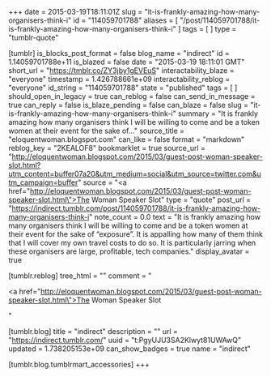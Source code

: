 +++
date = 2015-03-19T18:11:01Z
slug = "it-is-frankly-amazing-how-many-organisers-think-i"
id = "114059701788"
aliases = [ "/post/114059701788/it-is-frankly-amazing-how-many-organisers-think-i" ]
tags = [ ]
type = "tumblr-quote"

[tumblr]
is_blocks_post_format = false
blog_name = "indirect"
id = 1.14059701788e+11
is_blazed = false
date = "2015-03-19 18:11:01 GMT"
short_url = "https://tmblr.co/ZY3jby1gEVEuS"
interactability_blaze = "everyone"
timestamp = 1.426788661e+09
interactability_reblog = "everyone"
id_string = "114059701788"
state = "published"
tags = [ ]
should_open_in_legacy = true
can_reblog = false
can_send_in_message = true
can_reply = false
is_blaze_pending = false
can_blaze = false
slug = "it-is-frankly-amazing-how-many-organisers-think-i"
summary = "It is frankly amazing how many organisers think I will be willing to come and be a token women at their event for the sake of..."
source_title = "eloquentwoman.blogspot.com"
can_like = false
format = "markdown"
reblog_key = "2KEALOF8"
bookmarklet = true
source_url = "http://eloquentwoman.blogspot.com/2015/03/guest-post-woman-speaker-slot.html?utm_content=buffer07a20&utm_medium=social&utm_source=twitter.com&utm_campaign=buffer"
source = "<a href=\"http://eloquentwoman.blogspot.com/2015/03/guest-post-woman-speaker-slot.html\">The Woman Speaker Slot</a>"
type = "quote"
post_url = "https://indirect.tumblr.com/post/114059701788/it-is-frankly-amazing-how-many-organisers-think-i"
note_count = 0.0
text = "It is frankly amazing how many organisers think I will be willing to come and be a token women at their event for the sake of “exposure”. It is appalling how many of them think that I will cover my own travel costs to do so. It is particularly jarring when these organisers are large, profitable, tech companies."
display_avatar = true

[tumblr.reblog]
tree_html = ""
comment = "<p><a href=\"http://eloquentwoman.blogspot.com/2015/03/guest-post-woman-speaker-slot.html\">The Woman Speaker Slot</a></p>"

[tumblr.blog]
title = "indirect"
description = ""
url = "https://indirect.tumblr.com/"
uuid = "t:PgyUJU3SA2Klwyt81UWAwQ"
updated = 1.738205153e+09
can_show_badges = true
name = "indirect"

[tumblr.blog.tumblrmart_accessories]
+++
